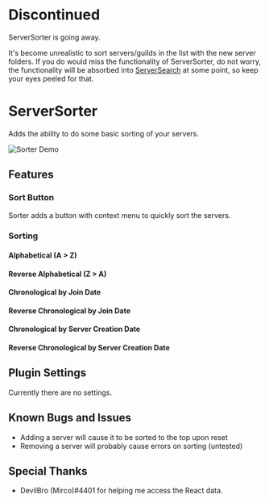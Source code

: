 # Discontinued

ServerSorter is going away.

It's become unrealistic to sort servers/guilds in the list with the new server folders. If you do would miss the functionality of ServerSorter, do not worry, the functionality will be absorbed into [ServerSearch](https://github.com/rauenzi/BetterDiscordAddons/tree/master/Plugins/ServerSearch) at some point, so keep your eyes peeled for that.

# ServerSorter

Adds the ability to do some basic sorting of your servers.

![Sorter Demo](https://thumbs.gfycat.com/KeenDisastrousBighornedsheep-size_restricted.gif)

## Features

### Sort Button
Sorter adds a button with context menu to quickly sort the servers.

### Sorting

#### Alphabetical (A > Z)

#### Reverse Alphabetical (Z > A)

#### Chronological by Join Date

#### Reverse Chronological by Join Date

#### Chronological by Server Creation Date

#### Reverse Chronological by Server Creation Date

## Plugin Settings

Currently there are no settings. 

## Known Bugs and Issues
 - Adding a server will cause it to be sorted to the top upon reset
 - Removing a server will probably cause errors on sorting (untested)

## Special Thanks
 - DevilBro (Mirco)#4401 for helping me access the React data.

